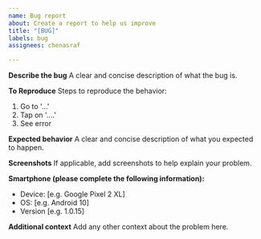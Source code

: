 ```yaml
---
name: Bug report
about: Create a report to help us improve
title: "[BUG]"
labels: bug
assignees: chenasraf

---
```


**Describe the bug**
A clear and concise description of what the bug is.

**To Reproduce**
Steps to reproduce the behavior:
1. Go to '...'
2. Tap on '....'
3. See error

**Expected behavior**
A clear and concise description of what you expected to happen.

**Screenshots**
If applicable, add screenshots to help explain your problem.

**Smartphone (please complete the following information):**
 - Device: [e.g. Google Pixel 2 XL]
 - OS: [e.g. Android 10]
 - Version [e.g. 1.0.15]

**Additional context**
Add any other context about the problem here.
